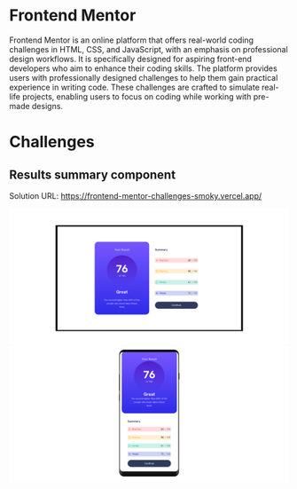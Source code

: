 # Frontend Mentor

Frontend Mentor is an online platform that offers real-world coding challenges in HTML, CSS, and JavaScript, with an emphasis on professional design workflows. It is specifically designed for aspiring front-end developers who aim to enhance their coding skills. The platform provides users with professionally designed challenges to help them gain practical experience in writing code. These challenges are crafted to simulate real-life projects, enabling users to focus on coding while working with pre-made designs.

# Challenges
## Results summary component
Solution URL: https://frontend-mentor-challenges-smoky.vercel.app/

![Desktop](./screenshots/results-summary-component-desktop.png)
![Mobile](./screenshots/results-summary-component-mobile.png)